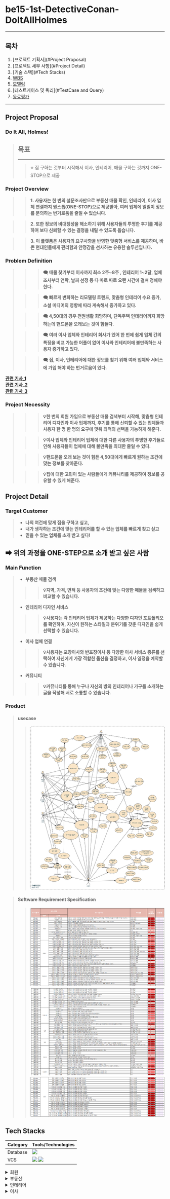 # be15-1st-DetectiveConan-DoItAllHolmes

---

## 목차
1. [프로젝트 기획서](#Project Proposal)
2. [프로젝트 세부 사항](#Project Detail)
3. [기술 스택](#Tech Stacks)
4. [WBS](#WBS)
5. [모델링](#Modeling)
6. [테스트케이스 및 쿼리](#TestCase and Query)
7. [동료평가](#Feedback)

---
## Project Proposal
### Do It All, Holmes!
> ## 목표
> ---
>> ⭐ 집 구하는 것부터 시작해서 이사, 인테리어, 매물 구하는 것까지 ONE-STOP으로 제공

### Project Overview
>> **1. 사용자는 한 번의 설문조사만으로 부동산 매물 확인, 인테리어, 이사 업체 연결까지 원스톱(ONE-STOP)으로 제공받아, 여러 업체에 일일이 정보를 문의하는 번거로움을 줄일 수 있습니다.**

>> **2. 또한 정보의 비대칭성을 해소하기 위해 사용자들의 투명한 후기를 제공하여 보다 신뢰할 수 있는 결정을 내릴 수 있도록 돕습니다.** 

>> **3. 이 플랫폼은 사용자의 요구사항을 반영한 맞춤형 서비스를 제공하며, 바쁜 현대인들에게 편리함과 안정감을 선사하는 유용한 솔루션입니다.**
### Problem Definition
> 
> >> **🗨 매물 찾기부터 이사까지 최소 2주~8주 , 인테리어 1~2달, 업체 조사부터 연락, 날짜 선정 등 다 따로 따로 오랜 시간에 걸쳐 정해야 한다.**
> 
> >> **🗨 빠르게 변화하는 리모델링 트렌드, 맞춤형 인테리어 수요 증가, 소셜 미디어의 영향에 따라 계속해서 증가하고 있다.**
> 
> >> **🗨 4,50대의 경우 전원생활 희망하며, 단독주택 인테리어까지 희망 하는데 핸드폰을 오래보는 것이 힘들다.**
> 
> >> **🗨 여러 이사 업체와 인테리어 회사가 있어 한 번에 쉽게 업체 간의 특징을 비교 가능한 어플이 없어 이사와 인테리어에 불만족하는 사용자 증가하고 있다.**
> 
> >> **🗨 집, 이사, 인테리어에 대한 정보를 찾기 위해 여러 업체와 서비스에 가입 해야 하는 번거로움이 있다.**


[**관련 기사_1**](http://www.yongdal.pro/board/notice_view.html?n=45)  
[**관련 기사_2**](https://www.jutek.kr/user/selectBbsColumn.do?BBS_NUM=1374&COD03_CODE=c0318&MEN02_NUM=57&pageNum=1)  
[**관련 기사_3**](https://blog.opensurvey.co.kr/article/living-2020-2/)

### Project Necessity
> >> **💡한 번의 회원 가입으로 부동산 매물 검색부터 시작해, 맞춤형 인테리어 디자인과 이사 업체까지,  후기를 통해 신뢰할 수 있는 업체들과 사용자 한 명 한 명의 요구에 맞춰 최적의 선택을 가능하게 해준다.**
> 
> >> **💡이사 업체와 인테리어 업체에 대한 다른 사용자의 투명한 후기들로 인해 사용자들이 업체에 대해 불만족을 최대한 줄일 수 있다.**
> 
> >> **💡핸드폰을 오래 보는 것이 힘든 4,50대에게 빠르게 원하는 조건에 맞는 정보를 찾아준다.**
> 
> >> **💡집에 대한 고민이 있는 사람들에게 커뮤니티를 제공하여 정보를 공유할 수 있게 해준다.**


## Project Detail

### Target Customer
>
>- **나의 여건에 맞게 집을 구하고 싶고,**  
>- **내가 생각하는 조건에 맞는 인테리어를 할 수 있는 업체를 빠르게 찾고 싶고**
>- **믿을 수 있는 업체를 소개 받고 싶다!**
## **➡ 위의 과정을 ONE-STEP으로 소개 받고 싶은 사람**

### Main Function
> - **부동산 매물 검색**
> >> **💡지역, 가격, 면적 등 사용자의 조건에 맞는 다양한 매물을 검색하고 비교할 수 있습니다.**
> - **인테리어 디자인 서비스**
> >> **💡사용자는 각 인테리어 업체가 제공하는 다양한 디자인 포트폴리오를 확인하여, 자신이 원하는 스타일과 분위기를 갖춘 디자인을 쉽게 선택할 수 있습니다.**
> - **이사 업체 연결**
> >> **💡사용자는 포장이사와 반포장이사 등 다양한 이사 서비스 종류를 선택하여 자신에게 가장 적합한 옵션을 결정하고, 이사 일정을 예약할 수 있습니다.**
> - **커뮤니티**
> >> **💡커뮤니티를 통해 누구나 자신의 방의 인테리어나 가구를 소개하는 글을 작성해 서로 소통할 수 있습니다.**

### Product
> #### usecase
>> ![유스케이스](./images/usecase.png)

> #### Software Requirement Specification
>> ![요구사항명세서1](./images/requirement1.png)
>> ![요구사항명세서2](./images/requirement2.png)
>> ![요구사항명세서3](./images/requirement3.png)

## Tech Stacks
| Category | Tools/Technologies |  
|----------|-------------------|
| Database |<img src = "https://img.shields.io/badge/MariaDB-003545?style=for-the-badge&logo=mariadb&logoColor=white" >|
| VCS      |<img src="https://img.shields.io/badge/git-F05032?style=for-the-badge&logo=git&logoColor=white"> <img src="https://img.shields.io/badge/github-181717?style=for-the-badge&logo=github&logoColor=white">

<details>
<summary> 회원</summary>
<div markdown="1">
</div>

<details>
<summary>로그인</summary>
<div markdown="1">

![여행 후기 신고](assets/images/여행후기신고.png)

</div>
</details>

<details>
<summary>회원가입</summary>
<div markdown="1">

![여행 후기 신고](assets/images/여행후기신고.png)

</div>
</details>

<details>
<summary>회원 정보 수정</summary>
<div markdown="1">

![여행 후기 신고](assets/images/여행후기신고.png)

</div>
</details>

<details>
<summary>회원정보찾기</summary>
<div markdown="1">

![여행 후기 신고](assets/images/여행후기신고.png)

</div>
</details>

<details>
<summary>회원신고</summary>
<div markdown="1">

![여행 후기 신고](assets/images/여행후기신고.png)

</div>
</details>

<details>
<summary>내가 쓴 이용후기 모아보기</summary>
<div markdown="1">

![여행 후기 신고](assets/images/여행후기신고.png)

</div>
</details>

<details>
<summary>즐겨찾기 모아보기</summary>
<div markdown="1">

![여행 후기 신고](assets/images/여행후기신고.png)

</div>
</details>

<details>
<summary>회원탈퇴</summary>
<div markdown="1">

![여행 후기 신고](assets/images/여행후기신고.png)

</div>
</details>

<details>
<summary>상담 신청 목록 조회</summary>
<div markdown="1">

![여행 후기 신고](assets/images/여행후기신고.png)

</div>
</details>

<details>
<summary>상담 신청 내용 상세 조회</summary>
<div markdown="1">

![여행 후기 신고](assets/images/여행후기신고.png)

</div>
</details>
</details>

<details>
<summary> 부동산</summary>
<div markdown="1">
</div>

<details>
<summary>부동산 업체 정보 작성</summary>
<div markdown="1">

![여행 후기 신고](assets/images/여행후기신고.png)

</div>
</details>

<details>
<summary>부동산 업체 정보 수정</summary>
<div markdown="1">

![여행 후기 신고](assets/images/여행후기신고.png)

</div>
</details>

<details>
<summary>부동산 업체 정보 삭제</summary>
<div markdown="1">

![여행 후기 신고](assets/images/여행후기신고.png)

</div>
</details>

<details>
<summary>부동산 업체 정보 조회</summary>
<div markdown="1">

![여행 후기 신고](assets/images/여행후기신고.png)

</div>
</details>

<details>
<summary>부동산 매물 글 작성</summary>
<div markdown="1">

![여행 후기 신고](assets/images/여행후기신고.png)

</div>
</details>

<details>
<summary>부동산 매물 글 수정</summary>
<div markdown="1">

![여행 후기 신고](assets/images/여행후기신고.png)

</div>
</details>

<details>
<summary>부동산 매물 글 조회</summary>
<div markdown="1">

![여행 후기 신고](assets/images/여행후기신고.png)

</div>
</details>

<details>
<summary>부동산 매물 글 삭제</summary>
<div markdown="1">

![여행 후기 신고](assets/images/여행후기신고.png)

</div>
</details>

<details>
<summary>부동산 상담 신청 조회</summary>
<div markdown="1">

![여행 후기 신고](assets/images/여행후기신고.png)

</div>
</details>

<details>
<summary>부동산 상담 신청 작성</summary>
<div markdown="1">

![여행 후기 신고](assets/images/여행후기신고.png)

</div>
</details>

<details>
<summary>부동산 상담 신청 취소</summary>
<div markdown="1">

![여행 후기 신고](assets/images/여행후기신고.png)

</div>
</details>

<details>
<summary>부동산 즐겨찾기 기능</summary>
<div markdown="1">

![여행 후기 신고](assets/images/여행후기신고.png)

</div>
</details>

<details>
<summary>부동산 즐겨찾기기 취소</summary>
<div markdown="1">

![여행 후기 신고](assets/images/여행후기신고.png)

</div>
</details>

<details>
<summary>부동산 작업 단계 수정</summary>
<div markdown="1">

![여행 후기 신고](assets/images/여행후기신고.png)

</div>
</details>

<details>
<summary>부동산 작업 단계 조회</summary>
<div markdown="1">

![여행 후기 신고](assets/images/여행후기신고.png)

</div>
</details>
</details>

<details>
<summary> 인테리어</summary>
<div markdown="1">
</div>

<details>
<summary>인테리어 업체 정보 작성</summary>
<div markdown="1">

![여행 후기 신고](assets/images/여행후기신고.png)

</div>
</details>

<details>
<summary>인테리어 업체 정보 수정</summary>
<div markdown="1">

![여행 후기 신고](assets/images/여행후기신고.png)

</div>
</details>

<details>
<summary>인테리어 업체 정보 삭제</summary>
<div markdown="1">

![여행 후기 신고](assets/images/여행후기신고.png)

</div>
</details>

<details>
<summary>인테리어 업체 정보 조회</summary>
<div markdown="1">

![여행 후기 신고](assets/images/여행후기신고.png)

</div>
</details>

<details>
<summary>인테리어 상담 신청 조회</summary>
<div markdown="1">

![여행 후기 신고](assets/images/여행후기신고.png)

</div>
</details>

<details>
<summary>인테리어 상담 신청 작성</summary>
<div markdown="1">

![여행 후기 신고](assets/images/여행후기신고.png)

</div>
</details>

<details>
<summary>인테리어 상담 신청 취소</summary>
<div markdown="1">

![여행 후기 신고](assets/images/여행후기신고.png)

</div>
</details>

<details>
<summary>인테리어 업체 즐겨찾기 기능</summary>
<div markdown="1">

![여행 후기 신고](assets/images/여행후기신고.png)

</div>
</details>

<details>
<summary>인테리어 업체 즐겨찾기 취소</summary>
<div markdown="1">

![여행 후기 신고](assets/images/여행후기신고.png)

</div>
</details>

<details>
<summary>인테리어 작업 단계 수정</summary>
<div markdown="1">

![여행 후기 신고](assets/images/여행후기신고.png)

</div>
</details>

<details>
<summary>인테리어 작업 단계 조회</summary>
<div markdown="1">

![여행 후기 신고](assets/images/여행후기신고.png)

</div>
</details>

<details>
<summary>인테리어 게시글 작성</summary>
<div markdown="1">

![여행 후기 신고](assets/images/여행후기신고.png)

</div>
</details>

<details>
<summary>인테리어 게시글 수정</summary>
<div markdown="1">

![여행 후기 신고](assets/images/여행후기신고.png)

</div>
</details>

<details>
<summary>인테리어 게시글 삭제</summary>
<div markdown="1">

![여행 후기 신고](assets/images/여행후기신고.png)

</div>
</details>

<details>
<summary>인테리어 게시글 조회</summary>
<div markdown="1">

![여행 후기 신고](assets/images/여행후기신고.png)

</div>
</details>
</details>

<details>
<summary> 이사</summary>
<div markdown="1">
</div>

<details>
<summary>이사 업체 정보 작성</summary>
<div markdown="1">

![여행 후기 신고](assets/images/여행후기신고.png)

</div>
</details>

<details>
<summary>이사 업체 정보 수정</summary>
<div markdown="1">

![여행 후기 신고](assets/images/여행후기신고.png)

</div>
</details>
<details>
<summary>이사 업체 정보 삭제</summary>
<div markdown="1">

![여행 후기 신고](assets/images/여행후기신고.png)

</div>
</details>

<details>
<summary>이사 업체 정보 조회</summary>
<div markdown="1">

![여행 후기 신고](assets/images/여행후기신고.png)

</div>
</details>

<details>
<summary>이사 업체 상담 신청 조회</summary>
<div markdown="1">

![여행 후기 신고](assets/images/여행후기신고.png)

</div>
</details>

<details>
<summary>이사 업체 상담 신청 작성</summary>
<div markdown="1">

![여행 후기 신고](assets/images/여행후기신고.png)

</div>
</details>

<details>
<summary>이사 업체 상담 신청 취소</summary>
<div markdown="1">

![여행 후기 신고](assets/images/여행후기신고.png)

</div>
</details>

<details>
<summary>이사 업체 즐겨찾기 기능</summary>
<div markdown="1">

![여행 후기 신고](assets/images/여행후기신고.png)

</div>
</details>

<details>
<summary>이사 업체 즐겨찾기 취소</summary>
<div markdown="1">

![여행 후기 신고](assets/images/여행후기신고.png)

</div>
</details>

<details>
<summary>이사 작업 단계 수정</summary>
<div markdown="1">

![여행 후기 신고](assets/images/여행후기신고.png)

</div>
</details>

<details>
<summary>이사 작업 단계 조회</summary>
<div markdown="1">

![여행 후기 신고](assets/images/여행후기신고.png)

</div>
</details>

<details>
<summary>이사 업체 게시글 작성</summary>
<div markdown="1">

![여행 후기 신고](assets/images/여행후기신고.png)

</div>
</details>

<details>
<summary>이사 업체 게시글 수정</summary>
<div markdown="1">

![여행 후기 신고](assets/images/여행후기신고.png)

</div>
</details>

<details>
<summary>이사 업체 게시글 삭제</summary>
<div markdown="1">

![여행 후기 신고](assets/images/여행후기신고.png)

</div>
</details>

<details>
<summary>이사 업체 게시글 조회</summary>
<div markdown="1">

![여행 후기 신고](assets/images/여행후기신고.png)

</div>
</details>
</details>

